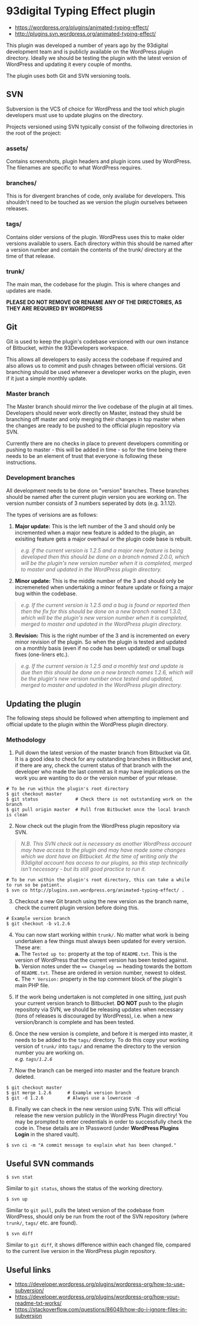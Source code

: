 # 93digital Typing Effect plugin
- https://wordpress.org/plugins/animated-typing-effect/
- http://plugins.svn.wordpress.org/animated-typing-effect/

This plugin was developed a number of years ago by the 93digital development team and is publicly available on the WordPress plugin directory. Ideally we should be testing the plugin with the latest version of WordPress and updating it every couple of months.

The plugin uses both Git and SVN versioning tools.


## SVN
Subversion is the VCS of choice for WordPress and the tool which plugin developers must use to update plugins on the directory.

Projects versioned using SVN typically consist of the follwoing directories in the root of the project:

### assets/
Contains screenshots, plugin headers and plugin icons used by WordPress. The filenames are specific to what WordPress requires.

### branches/
This is for divergent branches of code, only availabe for developers. This shouldn't need to be touched as we version the plugin ourselves between releases.

### tags/
Contains older versions of the plugin. WordPress uses this to make older versions available to users. Each directory within this should be named after a version number and contain the contents of the trunk/ directory at the time of that release.

### trunk/
The main man, the codebase for the plugin. This is where changes and updates are made.

__PLEASE DO NOT REMOVE OR RENAME ANY OF THE DIRECTORIES, AS THEY ARE REQUIRED BY WORDPRESS__


## Git
Git is used to keep the plugin's codebase versioned with our own instance of Bitbucket, within the 93Developers workspace.

This allows all developers to easily access the codebase if required and also allows us to commit and push chnages between official versions. Git branching should be used whenever a developer works on the plugin, even if it just a simple monthly update.

### Master branch
The Master branch should mirror the live codebase of the plugin at all times. Developers should never work directly on Master, instead they shuld be branching off master and only merging their changes in top master when the changes are ready to be pushed to the official plugin repository via SVN.

Currently there are no checks in place to prevent developers commiting or pushing to master - this will be added in time - so for the time being there needs to be an element of trust that everyone is following these instructions.

### Development branches
All development needs to be done on "version" branches. These branches should be named after the current plugin version you are working on. The version number consists of 3 numbers seperated by dots (e.g. 3.1.12).

The types of verisions are as follows:

1. __Major update:__ This is the left number of the 3 and should only be incremented when a major new feature is added to the plugin, an exisiting feature gets a major overhaul or the plugin code base is rebuilt.  
> _e.g. if the current version is 1.2.5 and a major new feature is being developed then this should be done on a branch named 2.0.0, which will be the plugin's new version number when it is completed, merged to master and updated in the WordPress plugin directory._
2. __Minor update:__ This is the middle number of the 3 and should only be incremeneted when undertaking a minor feature update or fixing a major bug within the codebase.  
> _e.g. If the current version is 1.2.5 and a bug is found or reported then then the fix for this should be done on a new branch named 1.3.0, which will be the plugin's new version number when it is completed, merged to master and updated in the WordPress plugin directory._
3. __Revision:__ This is the right number of the 3 and is incremented on every minor revision of the plugin. So when the plugin is tested and updated on a monthly basis (even if no code has been updated) or small bugs fixes (one-liners etc.).  
> _e.g. If the current version is 1.2.5 and a monthly test and update is due then this should be done on a new branch names 1.2.6, which will be the plugin's new version number once tested and updated, merged to master and updated in the WordPress plugin directory._


## Updating the plugin
The following steps should be followed when attempting to implement and official update to the plugin within the WordPress plugin directory.

### Methodology
1. Pull down the latest version of the master branch from Bitbucket via Git. It is a good idea to check for any outstanding branches in Bitbucket and, if there are any, check the current status of that branch with the developer who made the last commit as it may have implications on the work you are wanting to do or the version number of your release.
```
# To be run within the plugin's root directory
$ git checkout master
$ git status              # Check there is not outstanding work on the branch
$ git pull origin master  # Pull from Bitbucket once the local branch is clean
```

2. Now check out the plugin from the WordPress plugin repository via SVN.
> _N.B. This SVN check out is necessary as another WordPress account may have access to the plugin and may have made some changes which we dont have on Bitbucket. At the time of writing only the 93digital account has access to our plugins, so this step technically isn't necessary - but its still good practice to run it._
```
# To be run within the plugin's root directory, this can take a while to run so be patient.
$ svn co http://plugins.svn.wordpress.org/animated-typing-effect/ .
```

3. Checkout a new Git branch using the new version as the branch name, check the current plugin version before doing this.
```
# Example version branch
$ git checkout -b v1.2.6
```

4. You can now start working within `trunk/`. No matter what work is being undertaken a few things must always been updated for every version. These are:  
__a.__ The `Tested up to:` property at the top of `README.txt`. This is the version of WordPress that the current version has been tested against.  
__b.__ Version notes under the `== Changelog ==` heading towards the bottom of `README.txt`. These are ordered in version number, newest to oldest.  
__c.__ The `* Version:` property in the top comment block of the plugin's main PHP file.

5. If the work being undertaken is not completed in one sitting, just push your current version branch to Bitbucket. __DO NOT__ push to the plugin repositoty via SVN, we should be releasing updates when necessary (tons of releases is discouraged by WordPress), i.e. when a new version/branch is complete and has been tested.

6. Once the new version is complete, and before it is merged into master, it needs to be added to the `tags/` directory. To do this copy your working version of `trunk/` into `tags/` and rename the directory to the version number you are working on.  
_e.g. `tags/1.2.6`_

7. Now the branch can be merged into master and the feature branch deleted.
```
$ git checkout master
$ git merge 1.2.6      # Example version branch
$ git -d 1.2.6         # Always use a lowercase -d
```

8. Finally we can check in the new version using SVN. This will official release the new version publicly in the WordPress Plugin directiry! You may be prompted to enter credentials in order to successfully check the code in. These details are in 1Password (under __WordPress Plugins Login__ in the shared vault).
```
$ svn ci -m "A commit message to explain what has been changed."
```

## Useful SVN commands
```
$ svn stat
```
Similar to `git status`, shows the status of the working directory.

```
$ svn up
```
Similar to `git pull`, pulls the latest version of the codebase from WordPress, should only be run from the root of the SVN repository (where `trunk/`, `tags/` etc. are found).

```
$ svn diff
```
Similar to `git diff`, it shows difference within each changed file, compared to the current live version in the WordPress plugin repository.


## Useful links
- https://developer.wordpress.org/plugins/wordpress-org/how-to-use-subversion/
- https://developer.wordpress.org/plugins/wordpress-org/how-your-readme-txt-works/
- https://stackoverflow.com/questions/86049/how-do-i-ignore-files-in-subversion